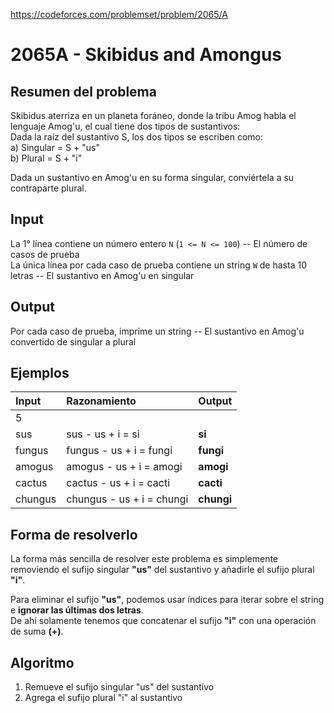 https://codeforces.com/problemset/problem/2065/A

# 2065A - Skibidus and Amongus

## Resumen del problema
Skibidus aterriza en un planeta foráneo, donde la tribu Amog habla el lenguaje Amog'u, el cual tiene dos tipos de sustantivos: \
Dada la raíz del sustantivo S, los dos tipos se escriben como: \
a) Singular = S + "us" \
b) Plural = S + "i"

Dada un sustantivo en Amog'u en su forma singular, conviértela a su contraparte plural.

## Input
La 1° línea contiene un número entero `N` (`1 <= N <= 100`) -- El número de casos de prueba \
La única línea por cada caso de prueba contiene un string `W` de hasta 10 letras -- El sustantivo en Amog'u en singular

## Output
Por cada caso de prueba, imprime un string -- El sustantivo en Amog'u convertido de singular a plural

## Ejemplos
| Input     | Razonamiento                | Output      |
| :----     | :-------------------        | ---------   |
| 5         |                             |             |
| sus       | sus - us + i = si           | **si**      |
| fungus    | fungus - us + i = fungi     | **fungi**   |
| amogus    | amogus - us + i = amogi     | **amogi**   |
| cactus    | cactus - us + i = cacti     | **cacti**   |
| chungus   | chungus - us + i = chungi   | **chungi**  |

## Forma de resolverlo
La forma más sencilla de resolver este problema es simplemente removiendo el sufijo singular **"us"** del sustantivo y añadirle el sufijo plural **"i"**.

Para eliminar el sufijo **"us"**, podemos usar índices para iterar sobre el string e **ignorar las últimas dos letras**. \
De ahí solamente tenemos que concatenar el sufijo **"i"** con una operación de suma **(+)**.

## Algoritmo
1) Remueve el sufijo singular "us" del sustantivo
2) Agrega el sufijo plural "i" al sustantivo